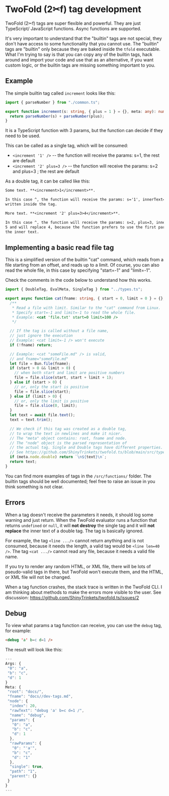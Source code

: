 # TwoFold (2✂︎f) tag development

TwoFold (2✂︎f) tags are super flexible and powerful. They are just TypeScript/ JavaScript functions.
Async functions are supported.

It's very important to understand that the "builtin" tags are not special, they don't have access to
some functionality that you cannot use. The "builtin" tags are "builtin" only because they are baked
inside the `tfold` executable.<br/> What I'm trying to say is that you can copy any of the builtin
tags, hack around and import your code and use that as an alternative, if you want custom logic, or
the builtin tags are missing something important to you.

## Example

The simple builtin tag called `increment` looks like this:

```ts
import { parseNumber } from "./common.ts";

export function increment(s: string, { plus = 1 } = {}, meta: any): number {
  return parseNumber(s) + parseNumber(plus);
}
```

<freeze>

It is a TypeScript function with 3 params, but the function can decide if they need to be used.

This can be called as a single tag, which will be consumed:

- `<increment '1' />` -- the function will receive the params: s=1, the rest are default
- `<increment '2' plus=3 />` -- the function will receive the params: s=2 and plus=3 ; the rest are
  default

As a double tag, it can be called like this:

```md
Some text. **<increment>1</increment>**.

In this case ^, the function will receive the params: s='1', innerText='1'. The result will be 2,
written inside the tag.

More text. **<increment '2' plus=3>4</increment>**.

In this case ^, the function will receive the params: s=2, plus=3, innerText='4'. The result will be
5 and will replace 4, because the function prefers to use the first param when available, instead of
the inner text.
```

## Implementing a basic read file tag

This is a simplified version of the builtin "cat" command, which reads from a file starting from an
offset, and reads up to a limit. Of course, you can also read the whole file, in this case by
specifying "start=-1" and "limit=-1".

Check the comments in the code below to understand how this works.

```ts
import { DoubleTag, EvalMeta, SingleTag } from "../types.ts";

export async function cat(fname: string, { start = 0, limit = 0 } = {}, meta: EvalMeta) {
  /**
   * Read a file with limit. Similar to the "cat" command from Linux.
   * Specify start=-1 and limit=-1 to read the whole file.
   * Example: <cat 'file.txt' start=0 limit=100 />
   */

  // If the tag is called without a file name,
  // just ignore the execution
  // Example: <cat limit=-1 /> won't execute
  if (!fname) return;

  // Example: <cat "someFile.md" /> is valid,
  // and fname="someFile.md"
  let file = Bun.file(fname);
  if (start > 0 && limit > 0) {
    // when both start and limit are positive numbers
    file = file.slice(start, start + limit + 1);
  } else if (start > 0) {
    // or, only the start is positive
    file = file.slice(start);
  } else if (limit > 0) {
    // or, only the limit is positive
    file = file.slice(0, limit);
  }
  let text = await file.text();
  text = text.trim();

  // We check if this tag was created as a double tag,
  // to wrap the text in newlines and make it nicer.
  // The "meta" object contains: root, fname and node.
  // The "node" object is the parsed representation of
  // the actual tag. Single and Double tags have different properties.
  // See https://github.com/ShinyTrinkets/twofold.ts/blob/main/src/types.ts
  if (meta.node.double) return `\n${text}\n`;
  return text;
}
```

You can find more examples of tags in the `/src/functions/` folder. The builtin tags should be well
documented; feel free to raise an issue in you think something is not clear.

## Errors

When a tag doesn't receive the parameters it needs, it should log some warning and just return. When
the TwoFold evaluator runs a function that returns `undefined` or `null`, it will **not destroy**
the single tag and it will **not replace** the inner text of a double tag. The tag is basically
ignored.

For example, the tag `<line .../>` cannot return anything and is not consumed, because it needs the
length, a valid tag would be `<line len=40 />`. The tag `<cat .../>` cannot read any file, because
it needs a valid file name.

If you try to render any random HTML, or XML file, there will be lots of pseudo-valid tags in there,
but TwoFold won't execute them, and the HTML, or XML file will not be changed.

When a tag function crashes, the stack trace is written in the TwoFold CLI. I am thinking about
methods to make the errors more visible to the user. See discussion:
https://github.com/ShinyTrinkets/twofold.ts/issues/2

## Debug

To view what params a tag function can receive, you can use the `debug` tag, for example:

```md
<debug 'a' b=c d=1 />
```

</freeze>

The result will look like this:

```js
---
Args: {
 "0": "a",
 "b": "c",
 "d": 1
}
Meta: {
 "root": "docs/",
 "fname": "docs//dev-tags.md",
 "node": {
  "index": 20,
  "rawText": "debug 'a' b=c d=1 /",
  "name": "debug",
  "params": {
   "0": "a",
   "b": "c",
   "d": 1
  },
  "rawParams": {
   "0": "'a'",
   "b": "c",
   "d": "1"
  },
  "single": true,
  "path": "1",
  "parent": {}
 }
}
---
```
